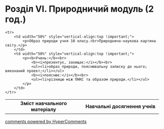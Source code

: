 <div id="hypercomments_widget" class="js-hypercomments-widget invisible"></div>

# Розділ VІ. Природничий модуль (2 год.)

<table>
	<tr>
		<td width="50%" align="center"><b>Зміст навчального матеріалу</b></td>
		<td width="50%" align="center"><b>Навчальні досягнення учнів</b></td>
	</tr>

	<tr>
		<td width="50%" style="vertical-align:top !important;">
			<p>Образ природи учня 10 класу.<br>Природничо-наукова картина світу.</p>
		</td>
		<td width="50%" style="vertical-align:top !important;">
			<p><b>Учень:</b><br>
				<b><i>презентує, захищає:</i></b><br>
				<ul><li>образ природи, пояснювальну записку до нього; виконаний проект;</li></ul>
				<b><i>пояснює:</i></b><br>
				<ul><li>різницю між ПНКС та образом природи.</li></ul>
			</p>
		</td>
	</tr>
</table>

<div class="js-hypercomments-container">
<a href="http://hypercomments.com" class="hc-link" title="comments widget">comments powered by HyperComments</a>
</div>